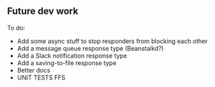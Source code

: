 ## Future dev work

To do:
* Add some async stuff to stop responders from blocking each other
* Add a message queue response type (Beanstalkd?)
* Add a Slack notification response type
* Add a saving-to-file response type
* Better docs
* UNIT TESTS FFS